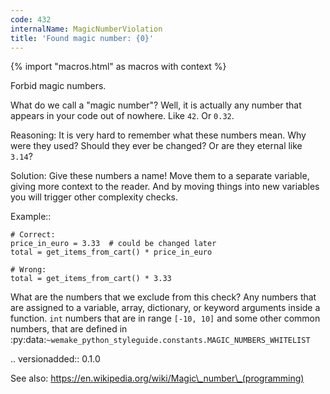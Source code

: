 ```yaml
---
code: 432
internalName: MagicNumberViolation
title: 'Found magic number: {0}'
---
```


{% import "macros.html" as macros with context %}

Forbid magic numbers.

What do we call a "magic number"? Well, it is actually any number that
appears in your code out of nowhere. Like `42`. Or `0.32`.

Reasoning: It is very hard to remember what these numbers mean. Why were
they used? Should they ever be changed? Or are they eternal like `3.14`?

Solution: Give these numbers a name\! Move them to a separate variable,
giving more context to the reader. And by moving things into new
variables you will trigger other complexity checks.

Example::

    # Correct:
    price_in_euro = 3.33  # could be changed later
    total = get_items_from_cart() * price_in_euro
    
    # Wrong:
    total = get_items_from_cart() * 3.33

What are the numbers that we exclude from this check? Any numbers that
are assigned to a variable, array, dictionary, or keyword arguments
inside a function. `int` numbers that are in range `[-10, 10]` and some
other common numbers, that are defined in
:py:data:`~wemake_python_styleguide.constants.MAGIC_NUMBERS_WHITELIST`

.. versionadded:: 0.1.0

See also: https://en.wikipedia.org/wiki/Magic\_number\_(programming)